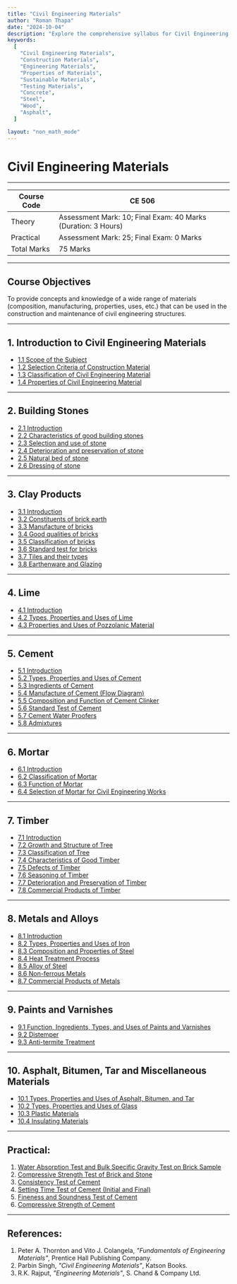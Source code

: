 ```yaml
---
title: "Civil Engineering Materials"
author: "Roman Thapa"
date: "2024-10-04"
description: "Explore the comprehensive syllabus for Civil Engineering Materials, including properties, types, testing, sustainability, and emerging trends."
keywords:
  [
    "Civil Engineering Materials",
    "Construction Materials",
    "Engineering Materials",
    "Properties of Materials",
    "Sustainable Materials",
    "Testing Materials",
    "Concrete",
    "Steel",
    "Wood",
    "Asphalt",
  ]

layout: "non_math_mode"
---
```


# Civil Engineering Materials

---

| Course Code | CE 506                                                        |
| ----------- | ------------------------------------------------------------- |
| Theory      | Assessment Mark: 10; Final Exam: 40 Marks (Duration: 3 Hours) |
| Practical   | Assessment Mark: 25; Final Exam: 0 Marks                      |
| Total Marks | 75 Marks                                                      |

---

## Course Objectives

To provide concepts and knowledge of a wide range of materials (composition, manufacturing, properties, uses, etc.) that can be used in the construction and maintenance of civil engineering structures.

---

## 1. Introduction to Civil Engineering Materials

- [1.1 Scope of the Subject](./intro/scope-of-cem/)
- [1.2 Selection Criteria of Construction Material](/intro/selection-criteria/)
- [1.3 Classification of Civil Engineering Material](./intro/classification/)
- [1.4 Properties of Civil Engineering Material](./intro/properties/)

---

## 2. Building Stones

- [2.1 Introduction](./building-stones/intro/)
- [2.2 Characteristics of good building stones](./building-stones/characteristics/)
- [2.3 Selection and use of stone](./building-stones/selection-use/)
- [2.4 Deterioration and preservation of stone](./building-stones/deterioration-preservation/)
- [2.5 Natural bed of stone](./building-stones/natural-bed/)
- [2.6 Dressing of stone](./building-stones/dressing/)

---

## 3. Clay Products

- [3.1 Introduction](./clay-products/intro/)
- [3.2 Constituents of brick earth](./clay-products/brick-earth/)
- [3.3 Manufacture of bricks](./clay-products/manufacture-bricks/)
- [3.4 Good qualities of bricks](./clay-products/good-qualities-bricks/)
- [3.5 Classification of bricks](./clay-products/classification-bricks/)
- [3.6 Standard test for bricks](./clay-products/standard-test-bricks/)
- [3.7 Tiles and their types](./clay-products/tiles-types/)
- [3.8 Earthenware and Glazing](./clay-products/earthenware-glazing/)

---

## 4. Lime

- [4.1 Introduction](./lime/intro/)
- [4.2 Types, Properties and Uses of Lime](./lime/types-properties-uses/)
- [4.3 Properties and Uses of Pozzolanic Material](./lime/pozzolanic-material/)

---

## 5. Cement

- [5.1 Introduction](./cement/intro/)
- [5.2 Types, Properties and Uses of Cement](./cement/types-properties-uses/)
- [5.3 Ingredients of Cement](./cement/ingredients/)
- [5.4 Manufacture of Cement (Flow Diagram)](./cement/manufacture/)
- [5.5 Composition and Function of Cement Clinker](./cement/composition-function-clinker/)
- [5.6 Standard Test of Cement](./cement/standard-test/)
- [5.7 Cement Water Proofers](./cement/cement-water-proofers/)
- [5.8 Admixtures](./cement/admixtures/)

---

## 6. Mortar

- [6.1 Introduction](./mortar/intro/)
- [6.2 Classification of Mortar](./mortar/classification/)
- [6.3 Function of Mortar](./mortar/function/)
- [6.4 Selection of Mortar for Civil Engineering Works](./mortar/selection/)

---

## 7. Timber

- [7.1 Introduction](./timber/intro/)
- [7.2 Growth and Structure of Tree](./timber/growth-structure/)
- [7.3 Classification of Tree](./timber/classification/)
- [7.4 Characteristics of Good Timber](./timber/characteristics-good/)
- [7.5 Defects of Timber](./timber/defects/)
- [7.6 Seasoning of Timber](./timber/seasoning/)
- [7.7 Deterioration and Preservation of Timber](./timber/deterioration-preservation/)
- [7.8 Commercial Products of Timber](./timber/commercial-products/)

---

## 8. Metals and Alloys

- [8.1 Introduction](./metals-and-alloys/intro/)
- [8.2 Types, Properties and Uses of Iron](./metals-and-alloys/types-properties-iron/)
- [8.3 Composition and Properties of Steel](./metals-and-alloys/composition-properties-steel/)
- [8.4 Heat Treatment Process](./metals-and-alloys/heat-treatment/)
- [8.5 Alloy of Steel](./metals-and-alloys/alloy-of-steel/)
- [8.6 Non-ferrous Metals](./metals-and-alloys/non-ferrous-metals/)
- [8.7 Commercial Products of Metals](./metals-and-alloys/commercial-products/)

---

## 9. Paints and Varnishes

- [9.1 Function, Ingredients, Types, and Uses of Paints and Varnishes](./paints-and-varnishes/function-ingredients-types/)
- [9.2 Distemper](./paints-and-varnishes/distemper/)
- [9.3 Anti-termite Treatment](./paints-and-varnishes/anti-termite-treatment/)

---

## 10. Asphalt, Bitumen, Tar and Miscellaneous Materials

- [10.1 Types, Properties and Uses of Asphalt, Bitumen, and Tar](./asphalt-bitumen-tar/types-properties-uses/)
- [10.2 Types, Properties and Uses of Glass](./asphalt-bitumen-tar/types-properties-uses-glass/)
- [10.3 Plastic Materials](./asphalt-bitumen-tar/plastic-materials/)
- [10.4 Insulating Materials](./asphalt-bitumen-tar/insulating-materials/)

---

## Practical:

1. [Water Absorption Test and Bulk Specific Gravity Test on Brick Sample](./practical/water-absorption-test/)
2. [Compressive Strength Test of Brick and Stone](./practical/compressive-strength-test/)
3. [Consistency Test of Cement](./practical/consistency-test/)
4. [Setting Time Test of Cement (Initial and Final)](./practical/setting-time-test/)
5. [Fineness and Soundness Test of Cement](./practical/fineness-soundness-test/)
6. [Compressive Strength of Cement](./practical/compressive-strength-cement/)

---

## References:

1. Peter A. Thornton and Vito J. Colangela, _"Fundamentals of Engineering Materials"_, Prentice Hall Publishing Company.
2. Parbin Singh, _"Civil Engineering Materials"_, Katson Books.
3. R.K. Rajput, _"Engineering Materials"_, S. Chand & Company Ltd.

